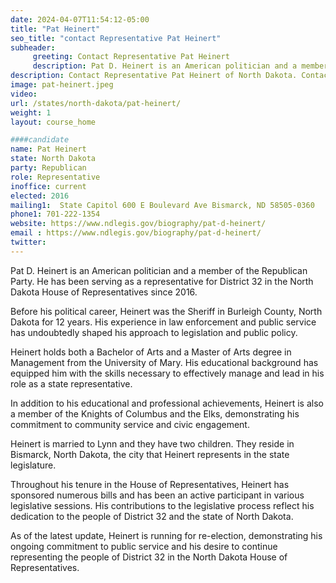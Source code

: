 ```yaml
---
date: 2024-04-07T11:54:12-05:00
title: "Pat Heinert"
seo_title: "contact Representative Pat Heinert"
subheader:
     greeting: Contact Representative Pat Heinert
     description: Pat D. Heinert is an American politician and a member of the Republican Party. He has been serving as a representative for District 32 in the North Dakota House of Representatives since 2016.
description: Contact Representative Pat Heinert of North Dakota. Contact information for Pat Heinert includes email address, phone number, and mailing address.
image: pat-heinert.jpeg
video:
url: /states/north-dakota/pat-heinert/
weight: 1
layout: course_home

####candidate
name: Pat Heinert
state: North Dakota
party: Republican
role: Representative
inoffice: current
elected: 2016
mailing1:  State Capitol 600 E Boulevard Ave Bismarck, ND 58505-0360
phone1: 701-222-1354
website: https://www.ndlegis.gov/biography/pat-d-heinert/
email : https://www.ndlegis.gov/biography/pat-d-heinert/
twitter: 
---
```

Pat D. Heinert is an American politician and a member of the Republican Party. He has been serving as a representative for District 32 in the North Dakota House of Representatives since 2016.

Before his political career, Heinert was the Sheriff in Burleigh County, North Dakota for 12 years. His experience in law enforcement and public service has undoubtedly shaped his approach to legislation and public policy.

Heinert holds both a Bachelor of Arts and a Master of Arts degree in Management from the University of Mary. His educational background has equipped him with the skills necessary to effectively manage and lead in his role as a state representative.

In addition to his educational and professional achievements, Heinert is also a member of the Knights of Columbus and the Elks, demonstrating his commitment to community service and civic engagement.

Heinert is married to Lynn and they have two children. They reside in Bismarck, North Dakota, the city that Heinert represents in the state legislature.

Throughout his tenure in the House of Representatives, Heinert has sponsored numerous bills and has been an active participant in various legislative sessions. His contributions to the legislative process reflect his dedication to the people of District 32 and the state of North Dakota.

As of the latest update, Heinert is running for re-election, demonstrating his ongoing commitment to public service and his desire to continue representing the people of District 32 in the North Dakota House of Representatives.


